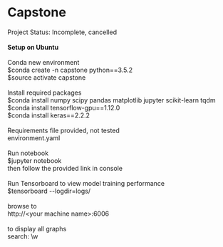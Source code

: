 # Capstone

Project Status: Incomplete, cancelled<br/>
<br/>
<b>Setup on Ubuntu</b><br/>
<br/>
Conda new environment<br/>
$conda create -n capstone python==3.5.2<br/>
$source activate capstone<br/>
<br/>
Install required packages<br/>
$conda install numpy scipy pandas matplotlib jupyter scikit-learn tqdm<br/>
$conda install tensorflow-gpu==1.12.0<br/>
$conda install keras==2.2.2<br/>
<br/>
Requirements file provided, not tested<br/>
environment.yaml<br/>
<br/>
Run notebook<br/>
$jupyter notebook<br/>
then follow the provided link in console<br/>
<br/>
Run Tensorboard to view model training performance<br/>
$tensorboard --logdir=logs/<br/>
<br/>
browse to<br/>
http://&lt;your machine name>:6006<br/>
<br/>
to display all graphs<br/>
search: \w <br/>
